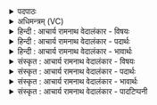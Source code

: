 <details><summary>पदपाठः</summary>

प꣡व꣢꣯स्व। वि꣣श्चर्षणे। विश्व। चर्षणे। आ꣢। म꣣ही꣡इति꣢। रो꣡द꣢꣯सी꣣इ꣡ति꣢। पृ꣣ण। उषाः꣢। सू꣡र्यः꣢꣯। न। र꣣श्मि꣡भिः꣢। ८९६।
</details>

<details><summary>अधिमन्त्रम् (VC)</summary>

- पवमानः सोमः
- मेध्यातिथिः काण्वः
- गायत्री
- षड्जः
</details>

<details><summary>हिन्दी : आचार्य रामनाथ वेदालंकार - विषयः</summary>

अगले मन्त्र में फिर उन्हीं का विषय कहा गया है।
</details>

<details><summary>हिन्दी : आचार्य रामनाथ वेदालंकार - पदार्थः</summary>

पदार्थान्वयभाषाः -  हे (विश्वचर्षणे) विश्व ब्रह्माण्ड के द्रष्टा परमात्मन् वा सब विद्याओं के द्रष्टा आचार्य ! आप पवस्व अन्तःप्रकाश एवं ज्ञानरस को प्रवाहित करो। उससे (मही रोदसी) महिमामय आत्मा और मन को (आपृण) पूर्ण कर दो, (न) जैसे (उषाः) उषा और (सूर्यः) सूर्य (रश्मिभिः) किरणों से (मही रोदसी) महान् द्यावापृथिवी को पूर्ण करते हैं ॥५॥ यहाँ श्लिष्टोपमालङ्कार है ॥५॥
</details>

<details><summary>हिन्दी : आचार्य रामनाथ वेदालंकार - भावार्थः</summary>

भावार्थभाषाः -  जैसे उषा और सूर्य के प्रकाश से द्यावापृथिवी भर जाते हैं, वैसी ही परमात्मा और आचार्य द्वारा दी गयी दिव्य अन्तर्ज्योति तथा ज्ञानज्योति से मनुष्य के आत्मा और मन परिपूर्ण होते हैं ॥५॥
</details>

<details><summary>संस्कृत : आचार्य रामनाथ वेदालंकार - विषयः</summary>

अथ पुनरपि तयोरेव विषयः प्रोच्यते।
</details>

<details><summary>संस्कृत : आचार्य रामनाथ वेदालंकार - पदार्थः</summary>

पदार्थान्वयभाषाः -  हे (विश्वचर्षणे) विश्वब्रह्माण्डस्य द्रष्टः परमात्मन्, सर्वासां विद्यानां द्रष्टः आचार्य वा ! त्वम् (पवस्व) अन्तःप्रकाशं ज्ञानरसं वा प्रवाहय, तेन (मही रोदसी) महती आत्ममनसी (आ पृण) परिपूरय, (न) यथा (उषाः) प्रभातकान्तिः (सूर्यः) आदित्यश्च (रश्मिभिः) किरणैः (मही रोदसी) महत्यौ द्यावापृथिव्यौ आपृणाति ॥५॥ अत्र श्लिष्टोपमालङ्कारः ॥५॥
</details>

<details><summary>संस्कृत : आचार्य रामनाथ वेदालंकार - भावार्थः</summary>

भावार्थभाषाः -  यथोषसः सूर्यस्य च प्रकाशेन द्यावापृथिव्यौ प्रयूर्येते तथैव परमात्मनाचार्येण च प्रदत्तेन दिव्येनान्तर्ज्योतिषा ज्ञानज्योतिषा च मनुष्यस्यात्मा मनश्च परिपूर्येते ॥५॥
</details>

<details><summary>संस्कृत : आचार्य रामनाथ वेदालंकार - पादटिप्पनी</summary>

टिप्पणी:   १. ऋ० ९।४१।५।
</details>